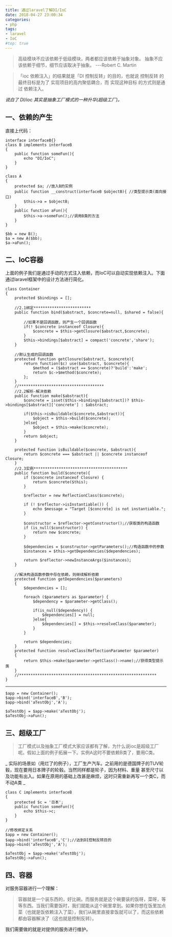 ```yaml
---
title: 通过laravel了解DI/IoC
date: 2018-04-27 23:00:34
categories:
- php
tags:
- laravel
- IoC
#top: true
---
```



> 高级模块不应该依赖于低级模块，两者都应该依赖于抽象对象。 抽象不应该依赖于细节，细节应该取决于抽象。
---Robert C. Martin

> 「ioc 依赖注入」的结果就是「DI 控制反转」的目的，也就说 控制反转 的最终目标是为了 实现项目的高内聚低耦合，而 实现这种目标 的方式则是通过 依赖注入。 

_说白了  DI/ioc 其实是抽象工厂模式的一种升华(超级工厂)。_


## 一、依赖的产生
直接上代码：

```
interface interfaceB{}
class B implements interfaceB
{
	public function someFun(){
		echo "DI/IoC";
	}
}

class A
{
	protected $a; //放入B的实例
	public function __construct(interfaceB $objectB){ //类型提示类(面向接口)
		$this->a = $objectB;
	}
	public function aFun(){
		$this->a->someFun();//调用B类的方法
	}
}

$bb = new B();
$a = new A($bb);
$a->aFun();
```

## 二、IoC容器

上面的例子我们是通过手动的方式注入依赖，而IoC可以自动实现依赖注入。下面通过laravel框架中的设计方法进行简化。
```
class Container
{
	protected $bindings = [];

	//2.1绑定*************************
	public function bind($abstract, $concrete=null, $shared = false){

		//如果不是回调函数，则产生一个回调函数
		if(! $concrete instanceof Closure){
			$concrete = $this->getClosure($abstract,$concrete);
		}
		$this->bindings[$abstract] = compact('concrete','share');
	}

	//默认生成的回调函数
	protected function getClosure($abstract, $concrete){
		return function($c) use($abstract, $concrete){
			$method = ($abstract == $concrete)?'build':'make';
			return $c->$method($concrete);
		};
	}
	//*************************************
	//2.2解析-解决依赖
	public function make($abstract){
		$concrete = isset($this->bindings[$abstract])? $this->bindings[$abstract]['concrete'] : $abstract;

		if($this->isBuildable($concrete,$abstract)){
			$object = $this->build($concrete);
		}else{
			$object = $this->make($concrete);
		}
		return $object;
	}

	protected function isBuildable($concrete, $abstract){
		return $concrete === $abstract || $concrete instanceof Closure;
	}
	//2.3实例*****************************************
	public function build($concrete){
		if ($concrete instanceof Closure) {
			return $concrete($this);
		}

		$reflector = new ReflectionClass($concrete);

		if (! $reflector->isInstantiable()) {
			echo $message = "Target [$concrete] is not instantiable.";
		}

		$constructor = $reflector->getConstructor();//获取类的构造函数
		if (is_null($constructor)) {
			return new $concrete;
		}

		$dependencies = $constructor->getParameters();//构造函数中的参数
		$instances = $this->getDependencies($dependencies);

		return $reflector->newInstanceArgs($instances);
	}

	//解决构造函数参数中存在依赖，则继续解析依赖
	protected function getDependencies($parameters)
	{
		$dependencies = [];

		foreach ($parameters as $parameter) {
			$dependency = $parameter->getClass();

			if(is_null($dependency)) {
				$dependencies[] = null;
			}else{
				$dependencies[] = $this->resolveClass($parameter);
			}
		}

		return $dependencies;
	}
	protected function resolveClass(ReflectionParameter $parameter)
	{
		return $this->make($parameter->getClass()->name);//获得类型提示类
	}
	//************************************************************
}
```
-------

```
$app = new Container();
$app->bind('interfaceB','B');
$app->bind('aTestObj','A');

$aTestObj = $app->make('aTestObj');
$aTestObj->aFun();
```

## 三、超级工厂

> 工厂模式以及抽象工厂模式大家应该都有了解，为什么说ioc是超级工厂呢。假如上面的例子拓展一下。实例A这时不要依赖B类了，要用C类。


_ 实际的场景如（用烂了的例子），工厂生产汽车。之前用的是德国牌子的TUV轮毂，现在要用日本牌子的轮毂。当然同样都是轮子，因为材料、重量 甚至尺寸以及功能有出入。如果在原用的基础上改甚是麻烦，这时只需重新再写一个类C，而不动A类 _


```
class C implements interfaceB
{
    protected $c = '日本';
	public function someFun(){
		echo $this->c;
	}
}

//修改绑定关系
$app = new Container();
$app->bind('interfaceB','C');//达到DI控制反转目的
$app->bind('aTestObj','A');

$aTestObj = $app->make('aTestObj');
$aTestObj->aFun();
```

## 四、容器

对服务容器进行一个理解：

> 容器就是一个装东西的，好比碗。而服务就是这个碗要装的饭呀，菜呀，等等东西。当我们需要饭时，我们就能从这个碗里拿到。如果你想在饭里加点菜（也就是饭依赖注入了菜），我们从碗里直接拿饭就可以了，而这些依赖都由容器解决了（这也就是控制反转）。

我们需要做的就是对提供的服务进行维护。


